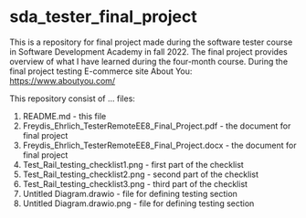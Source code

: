 # sda_tester_final_project

This is a repository for final project made during the software tester course in Software Development Academy in fall 2022. The final project provides overview of what I have learned during the four-month course. During the final project testing E-commerce site About You: https://www.aboutyou.com/

This repository consist of ... files: 
1. README.md - this file
2. Freydis_Ehrlich_TesterRemoteEE8_Final_Project.pdf - the document for final project
3. Freydis_Ehrlich_TesterRemoteEE8_Final_Project.docx - the document for final project
4. Test_Rail_testing_checklist1.png - first part of the checklist
5. Test_Rail_testing_checklist2.png - second part of the checklist
6. Test_Rail_testing_checklist3.png - third part of the checklist
7. Untitled Diagram.drawio - file for defining testing section
8. Untitled Diagram.drawio.png - file for defining testing section
